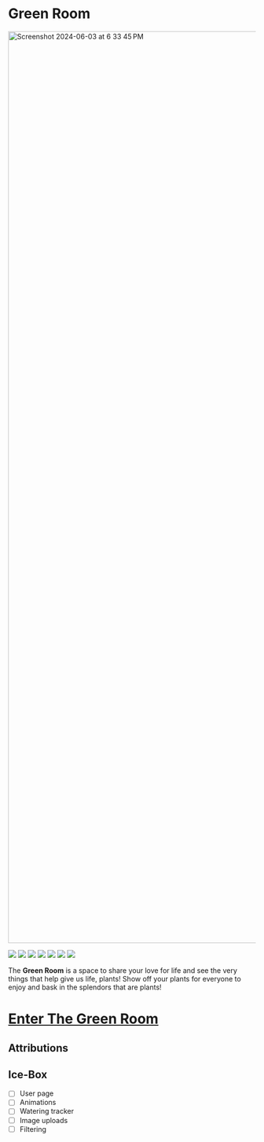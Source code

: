 # Green Room

<img width="1855" alt="Screenshot 2024-06-03 at 6 33 45 PM" src="https://github.com/Bpost129/green-room/assets/54043400/b1019355-7d6d-4ac1-93c2-0b9375f52f9f">


<img src="https://img.shields.io/badge/CSS3-1572B6.svg?style=for-the-badge&logo=CSS3&logoColor=white"> <img src="https://img.shields.io/badge/HTML5-E34F26.svg?style=for-the-badge&logo=HTML5&logoColor=white"> <img src="https://img.shields.io/badge/Python-3776AB.svg?style=for-the-badge&logo=Python&logoColor=white"> <img src="https://img.shields.io/badge/Git-F05032.svg?style=for-the-badge&logo=Git&logoColor=white"> <img src="https://img.shields.io/badge/PostgreSQL-4169E1.svg?style=for-the-badge&logo=PostgreSQL&logoColor=white"> <img src="https://img.shields.io/badge/Django-092E20.svg?style=for-the-badge&logo=Django&logoColor=white"> <img src="https://img.shields.io/badge/Docker-2496ED.svg?style=for-the-badge&logo=Docker&logoColor=white">

The **Green Room** is a space to share your love for life and see the very things that help give us life, plants! Show off your plants for everyone to enjoy and bask in the splendors that are plants! 

# [Enter The Green Room](https://green-room-bp.fly.dev/)

## Attributions

## Ice-Box
- [ ] User page
- [ ] Animations
- [ ] Watering tracker
- [ ] Image uploads
- [ ] Filtering
